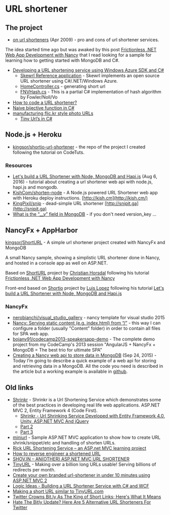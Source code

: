 # URL shortener

## The project
* [on url shorteners](http://joshua.schachter.org/2009/04/on-url-shorteners) (Apr 2009) - pro and cons of url shortener services.

The idea started time ago but was awaked by this post [Frictionless .NET Web App Development with Nancy](http://www.horsdal-consult.dk/2011/10/frictionless-net-web-app-development.html) that I read looking for a sample for learning how to getting started with MongoDB and C#.

* [Developing a URL shortening service using Windows Azure SDK and C#](http://www.nakkala.net/2013/02/developing-url-shortening-service-using.html)
    * [Skewrl Reference application](https://github.com/anilnakkala/skewrl) - Skewrl implements an open source URL shortener using C#/.NET/Windows Azure.
    * [HomeController.cs](https://github.com/anilnakkala/skewrl/blob/master/Skewrl/Skewrl.Web.UI/Controllers/HomeController.cs) - generating short url
    * [FNVHash.cs](https://github.com/anilnakkala/skewrl/blob/master/Skewrl/Skewrl.Library/FNVHash.cs) - This is a partial C# implementation of hash algorithm by Fowler/Noll/Vo
* [How to code a URL shortener?](http://stackoverflow.com/questions/742013/how-to-code-a-url-shortener)
* [Naive bijective function in C#](https://gist.github.com/dgritsko/9554733)
* [manufacturing flic.kr style photo URLs](http://www.flickr.com/groups/api/discuss/72157616713786392/)
    * [Tiny Url’s in C#](http://www.faygate.net/post/133462295/tinyurlcode)

## Node.js + Heroku
* [kingsor/shortio-url-shortener](https://github.com/kingsor/shortio-url-shortener) - the repo of the project I created following the tutorial on CodeTuts.

### Resources
* [Let's build a URL Shortener with Node, MongoDB and Hapi.js](https://codetuts.tech/build-a-url-shortener-node-hapi-js/) (Aug 6, 2016) - tutorial about creating a url shortener web api with node.js, hapi.js and mongodb.
* [KishCom/shorten-node](https://github.com/KishCom/shorten-node) - A Node.js powered URL Shortener web app with Heroku deploy instructions. [http://kish.cm](http://kish.cm/)
* [KingPixil/snip](https://github.com/KingPixil/snip) - dead-simple URL shortener [http://snipit.ga](http://snipit.ga)
* [What is the “__v” field in MongoDB](http://stackoverflow.com/a/31872302/2768802) - if you don't need version_key ...

## NancyFx + AppHarbor
[kingsor/ShortURL](https://github.com/kingsor/ShortURL) - A simple url shortener project created with NancyFx and MongoDB

A small Nancy sample, showing a simplistic URL shortener done in Nancy, and hosted in a console app as well on ASP.NET.

Based on [ShortURL](https://github.com/horsdal/ShortURL) project by [Christian Horsdal](https://github.com/horsdal) following his tutorial [Frictionless .NET Web App Development with Nancy](http://www.horsdal-consult.dk/2011/11/frictionless-net-web-app-development.html)

Front-end based on [Shortio](https://github.com/luishendrix92/shortio) project by [Luis Lopez](https://github.com/luishendrix92) following his tutorial [Let's build a URL Shortener with Node, MongoDB and Hapi.js](https://www.codetuts.tech/build-a-url-shortener-node-hapi-js/)


### NancyFx
* [nerobianchi/visual_studio_gallery](https://github.com/nerobianchi/visual_studio_gallery) - nancy template for visual studio 2015
* [Nancy: Serving static content (e.g. index.html) from “/”](http://stackoverflow.com/a/21477824/2768802) - this way I can configure a folder (usually "Content" folder) in order to contain all files for SPA web app.
* [bojanv91/codecamp2013-speakersapp-demo](https://github.com/bojanv91/codecamp2013-speakersapp-demo) - The complete demo project from my CodeCamp's 2013 session "AngularJS + NancyFx + MongoDB = The best trio for ultimate SPA"
* [Creating a Nancy web api to store data in MongoDB](https://suttoncodefield.wordpress.com/2015/09/24/creating-a-nancy-web-api-to-store-data-in-mongodb/) (Sep 24, 2015) - Today I’m going to describe a quick example of a web api for storing and retrieving data in a MongoDB. All the code you need is described in the article but a working example is available in [github](https://github.com/edtyl3r/NancyDemo).


## Old links
* [Shrinkr](http://shrinkr.codeplex.com/) - Shrinkr is a Url Shortening Service which demonstrates some of the best practices in developing real life web applications. ASP.NET MVC 2, Entity Framework 4 (Code First).
	* [Shrinkr - Url Shrinking Service Developed with Entity Framework 4.0, Unity, ASP.NET MVC And jQuery](http://weblogs.asp.net/rashid/archive/2009/09/10/shrinkr-url-shrinking-service-developed-with-entity-framework-4-0-unity-asp-net-mvc-and-jquery-part-1.aspx)
	* [Part 2](http://weblogs.asp.net/rashid/archive/2009/09/13/shrinkr-url-shrinking-service-developed-with-entity-framework-4-0-unity-asp-net-mvc-and-jquery-part-2.aspx)
	* [Part 3](http://weblogs.asp.net/rashid/archive/2009/09/15/shrinkr-url-shrinking-service-developed-with-entity-framework-4-0-unity-asp-net-mvc-and-jquery-part-3.aspx)
* [miniurl](http://miniurl.codeplex.com/) - Sample ASP.NET MVC application to show how to create URL shrink/snippet/etc and handling of shorten URLs.
* [Rick URL Shortening Service – an ASP.net MVC learning project](http://www.stum.de/2008/12/14/rick-url-shortening-service-an-aspnet-mvc-learning-project/)
* [How to reverse engineer a shortened URL](http://blogs.msdn.com/b/amb/archive/2011/02/13/how-to-reverse-engineer-a-shortened-url.aspx)
* [SHOV.IN – AN(OTHER) ASP.NET MVC URL SHORTENER](http://dochoffiday.com/Professional/shov-in-an-other-asp-net-mvc-url-shortener)
* [TinyURL](http://tinyurl.com/) - Making over a billion long URLs usable! Serving billions of redirects per month.
* [Create your own branded url-shortener in under 10 minutes using ASP.NET MVC 2](http://anderly.com/2010/06/10/create-your-own-branded-url-shortener-in-under-10-minutes-using-asp-net-mv2/)
* [Logic Ideas - Building a URL Shortener Service with C# and WCF](http://stackoverflow.com/questions/5528429/logic-ideas-building-a-url-shortener-service-with-c-sharp-and-wcf)
* [Making a short URL similar to TinyURL.com](http://stackoverflow.com/questions/1671059/making-a-short-url-similar-to-tinyurl-com)
* [Twitter Crowns Bit.ly As The King of Short Links; Here's What It Means](http://www.readwriteweb.com/archives/twitter_crowns_bitly_as_the_king_of_short_links_he.php)
* [Hate The Bitly Update? Here Are 5 Alternative URL Shorteners For Twitter](http://www.mediabistro.com/alltwitter/5-url-shorteners-twitter_b23303)